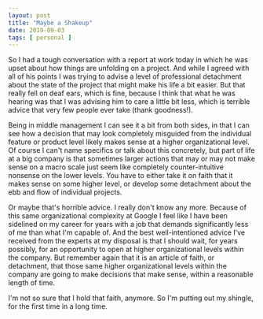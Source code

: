 ```yaml
---
layout: post
title: "Maybe a Shakeup"
date: 2019-09-03
tags: [ personal ]
---
```


So I had a tough conversation with a report at work today in which he was upset about how things are unfolding on a
project. And while I agreed with all of his points I was trying to advise a level of professional detachment about the
state of the project that might make his life a bit easier. But that really fell on deaf ears, which is fine, because I
think that what he was hearing was that I was advising him to care a little bit less, which is terrible advice that very
few people ever take (thank goodness!).

Being in middle management I can see it a bit from both sides, in that I can see how a decision that may look completely
misguided from the individual feature or product level likely makes sense at a higher organizational level. Of course I
can't name specifics or talk about this concretely, but part of life at a big company is that sometimes larger actions
that may or may not make sense on a macro scale just seem like completely counter-intuitive nonsense on the lower
levels. You have to either take it on faith that it makes sense on some higher level, or develop some detachment about
the ebb and flow of individual projects.

Or maybe that's horrible advice. I really don't know any more. Because of this same organizational complexity at Google
I feel like I have been sidelined on my career for years with a job that demands significantly less of me than what I'm
capable of. And the best well-intentioned advice I've received from the experts at my disposal is that I should wait,
for years possibly, for an opportunity to open at higher organizational levels within the company. But remember again
that it is an article of faith, or detachment, that those same higher organizational levels within the company are going
to make decisions that make sense, within a reasonable length of time.

I'm not so sure that I hold that faith, anymore. So I'm putting out my shingle, for the first time in a long time.

